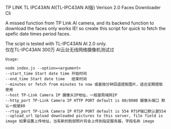 
TP LINK TL IPC43AN AI(TL-IPC43AN AI版) Verison 2.0 Faces Downloader Cli

A missed function from TP Link AI camera, and its backend function to download the faces only works IE! so create this script for quick to fetch the spefic date times period faces. 

The scipt is tested with TL-IPC43AN AI 2.0 only.   
仅在TL-IPC43AN 300万 AI云台无线网络摄像机测试过 



    Usage:

    node index.js --option=<argument>
    --start_time Start date time 开始时间
    --end_time Start date time   结束时间
    --minutes or fetch from minutes to now 或者按分钟回退提取图片，适合定期提取使用
    --host TP-Link Camera IP 摄像头IP地址，一般是局域网IP
    --http_port TP-Link Camera IP HTTP PORT default is 80/8080 摄像头端口 默认一般是80 
    --rtsp_port TP-Link Camera IP RTSP PORT default is 554 RTSP端口默认是554
    --upload_url Upload downloaded pictures to this server, file field is image 如果设置上传地址，当有新的脸部照片将会上传到指定服务器，字段名称 image